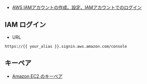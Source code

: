 - [AWS IAMアカウントの作成、設定、IAMアカウントでのログイン](http://qiita.com/akkisu/items/5e3439ba9c47b9a7f094)


## IAM ログイン

- URL

~~~
https://{{ your_alias }}.signin.aws.amazon.com/console
~~~


## キーペア

- [Amazon EC2 のキーペア](http://docs.aws.amazon.com/ja_jp/AWSEC2/latest/UserGuide/ec2-key-pairs.html#having-ec2-create-your-key-pair)
